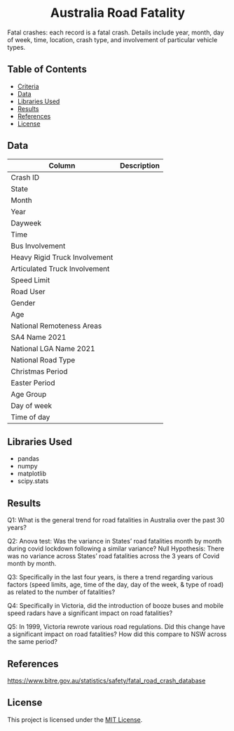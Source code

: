 <h1 align = "center"> Australia Road Fatality </h1>

Fatal crashes: each record is a fatal crash. Details include year, month, day of week, time, location, crash type, and involvement of particular vehicle types.

## Table of Contents

- [Criteria](#criteria)
- [Data](#data)
- [Libraries Used](#libraries-used)
- [Results](#results)
- [References](#references)
- [License](#license)

## Data

| Column | Description |
| ------ | --------------------------- | 
| Crash ID |  |
| State |  |
| Month |  |
| Year |  |
| Dayweek |  |
| Time |  |
| Bus Involvement |  |
| Heavy Rigid Truck Involvement |  |
| Articulated Truck Involvement |  |
| Speed Limit |  |
| Road User |  |
| Gender |  |
| Age |  |
| National Remoteness Areas |  |
| SA4 Name 2021 |  |
| National LGA Name 2021 |  |
| National Road Type |  |
| Christmas Period |  |
| Easter Period |  |
| Age Group |  |
| Day of week |  |
| Time of day |  |

## Libraries Used
- pandas
- numpy
- matplotlib
- scipy.stats

## Results
Q1: What is the general trend for road fatalities in Australia over the past 30 years?

Q2: Anova test: Was the variance in States’ road fatalities month by month during covid lockdown following a similar variance?
Null Hypothesis: There was no variance across States’ road fatalities across the 3 years of Covid month by month.

Q3: Specifically in the last four years, is there a trend regarding various factors (speed limits, age, time of the day, day of the week, & type of road) as related to the number of fatalities?

Q4: Specifically in Victoria, did the introduction of booze buses and mobile speed radars have a significant impact on road fatalities?

Q5: In 1999, Victoria rewrote various road regulations. Did this change have a significant impact on road fatalities? How did this compare to NSW across the same period?

## References

https://www.bitre.gov.au/statistics/safety/fatal_road_crash_database

## License

This project is licensed under the [MIT License](https://github.com/Yukitoshi12345/Australia-Road-Fatality/blob/main/LICENSE).